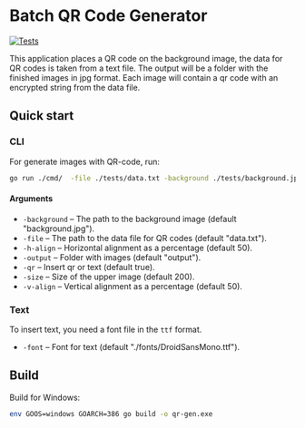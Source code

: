 # Batch QR Code Generator

[![Tests](https://github.com/TOsmanov/qr-gen/actions/workflows/tests.yml/badge.svg)](https://github.com/TOsmanov/qr-gen/actions/workflows/tests.yml)

This application places a QR code on the background image, the data for QR codes is taken from a text file. The output will be a folder with the finished images in jpg format. 
Each image will contain a qr code with an encrypted string from the data file.

## Quick start

### CLI

For generate images with QR-code, run:

```bash
go run ./cmd/  -file ./tests/data.txt -background ./tests/background.jpg -size 120 -h-align 50 -v-align 75 -output output
```

#### Arguments

- `-background` – The path to the background image (default "background.jpg").
- `-file` – The path to the data file for QR codes (default "data.txt").
- `-h-align` – Horizontal alignment as a percentage (default 50).
- `-output` – Folder with images (default "output").
- `-qr` – Insert qr or text (default true).
- `-size` – Size of the upper image (default 200).
- `-v-align` – Vertical alignment as a percentage (default 50).

### Text

To insert text, you need a font file in the `ttf` format.

- `-font` – Font for text (default "./fonts/DroidSansMono.ttf").

## Build

Build for Windows:
```bash
env GOOS=windows GOARCH=386 go build -o qr-gen.exe
```